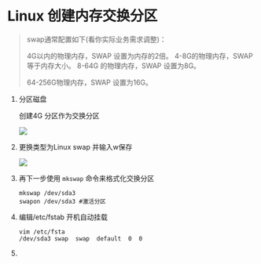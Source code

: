 # Linux 创建内存交换分区

> swap通常配置如下(看你实际业务需求调整)：
>
> 4G以内的物理内存，SWAP 设置为内存的2倍。
> 4-8G的物理内存，SWAP 等于内存大小。
> 8-64G 的物理内存，SWAP 设置为8G。
>
> 64-256G物理内存，SWAP 设置为16G。



1. 分区磁盘

   创建4G 分区作为交换分区

   ![](https://ws4.sinaimg.cn/large/006tNbRwgy1fwzs7krq3pj30fv09vq48.jpg)

2. 更换类型为Linux swap 并输入w保存

   ![](https://ws4.sinaimg.cn/large/006tNbRwgy1fwzsenr06jj30fo07pmy7.jpg)

3. 再下一步使用 `mkswap` 命令来格式化交换分区

   ```shell
   mkswap /dev/sda3
   swapon /dev/sda3 #激活分区
   ```

4. 编辑/etc/fstab 开机自动挂载

   ```shell
   vim /etc/fsta
   /dev/sda3 swap  swap  default  0  0
   ```

5. 

